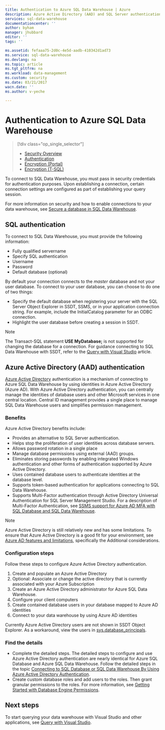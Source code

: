 ```yaml
---
title: Authentication to Azure SQL Data Warehouse | Azure
description: Azure Active Directory (AAD) and SQL Server authentication to Azure SQL Data Warehouse.
services: sql-data-warehouse
documentationcenter: ''
author: byham
manager: jhubbard
editor: ''
tags: ''

ms.assetid: fefaaa75-2d0c-4e5d-aadb-410342d1ad73
ms.service: sql-data-warehouse
ms.devlang: na
ms.topic: article
ms.tgt_pltfrm: na
ms.workload: data-management
ms.custom: security
ms.date: 03/21/2017
wacn.date: ''
ms.author: v-yeche

---
```


# Authentication to Azure SQL Data Warehouse

> [!div class="op_single_selector"]
> * [Security Overview](sql-data-warehouse-overview-manage-security.md)
> * [Authentication](sql-data-warehouse-authentication.md)
> * [Encryption (Portal)](sql-data-warehouse-encryption-tde.md)
> * [Encryption (T-SQL)](sql-data-warehouse-encryption-tde-tsql.md)
> 
> 

To connect to SQL Data Warehouse, you must pass in security credentials for authentication purposes. Upon establishing a connection, certain connection settings are configured as part of establishing your query session.  

For more information on security and how to enable connections to your data warehouse, see [Secure a database in SQL Data Warehouse][Secure a database in SQL Data Warehouse].

## SQL authentication
To connect to SQL Data Warehouse, you must provide the following information:

* Fully qualified servername
* Specify SQL authentication
* Username
* Password
* Default database (optional)

By default your connection connects to the *master* database and not your user database. To connect to your user database, you can choose to do one of two things:

* Specify the default database when registering your server with the SQL Server Object Explorer in SSDT, SSMS, or in your application connection string. For example, include the InitialCatalog parameter for an ODBC connection.
* Highlight the user database before creating a session in SSDT.

> [!NOTE]
> The Transact-SQL statement **USE MyDatabase;** is not supported for changing the database for a connection. For guidance connecting to SQL Data Warehouse with SSDT, refer to the [Query with Visual Studio][Query with Visual Studio] article.
> 
> 

## Azure Active Directory (AAD) authentication

[Azure Active Directory][What is Azure Active Directory] authentication is a mechanism of connecting to Azure SQL Data Warehouse by using identities in Azure Active Directory (Azure AD). With Azure Active Directory authentication, you can centrally manage the identities of database users and other Microsoft services in one central location. Central ID management provides a single place to manage SQL Data Warehouse users and simplifies permission management. 

### Benefits

Azure Active Directory benefits include:

* Provides an alternative to SQL Server authentication.
* Helps stop the proliferation of user identities across database servers.
* Allows password rotation in a single place
* Manage database permissions using external (AAD) groups.
* Eliminates storing passwords by enabling integrated Windows authentication and other forms of authentication supported by Azure Active Directory.
* Uses contained database users to authenticate identities at the database level.
* Supports token-based authentication for applications connecting to SQL Data Warehouse.
* Supports Multi-Factor authentication through Active Directory Universal Authentication for SQL Server Management Studio. For a description of Multi-Factor Authentication, see [SSMS support for Azure AD MFA with SQL Database and SQL Data Warehouse](../sql-database/sql-database-ssms-mfa-authentication.md).

> [!NOTE]
> Azure Active Directory is still relatively new and has some limitations. To ensure that Azure Active Directory is a good fit for your environment, see [Azure AD features and limitations][Azure AD features and limitations], specifically the Additional considerations.
> 
> 

### Configuration steps

Follow these steps to configure Azure Active Directory authentication.

1. Create and populate an Azure Active Directory
2. Optional: Associate or change the active directory that is currently associated with your Azure Subscription
3. Create an Azure Active Directory administrator for Azure SQL Data Warehouse.
4. Configure your client computers
5. Create contained database users in your database mapped to Azure AD identities
6. Connect to your data warehouse by using Azure AD identities

Currently Azure Active Directory users are not shown in SSDT Object Explorer. As a workaround, view the users in [sys.database_principals](https://msdn.microsoft.com/library/ms187328.aspx).

### Find the details
* Complete the detailed steps. The detailed steps to configure and use Azure Active Directory authentication are nearly identical for Azure SQL Database and Azure SQL Data Warehouse. Follow the detailed steps in the topic [Connecting to SQL Database or SQL Data Warehouse By Using Azure Active Directory Authentication](../sql-database/sql-database-aad-authentication.md).
* Create custom database roles and add users to the roles. Then grant granular permissions to the roles. For more information, see [Getting Started with Database Engine Permissions](https://msdn.microsoft.com/library/mt667986.aspx).

## Next steps

To start querying your data warehouse with Visual Studio and other applications, see [Query with Visual Studio][Query with Visual Studio].

<!-- Article references -->
[Secure a database in SQL Data Warehouse]: ./sql-data-warehouse-overview-manage-security.md
[Query with Visual Studio]: ./sql-data-warehouse-query-visual-studio.md
[What is Azure Active Directory]: ../active-directory/active-directory-whatis.md
[Azure AD features and limitations]: ../sql-database/sql-database-aad-authentication.md#azure-ad-features-and-limitations